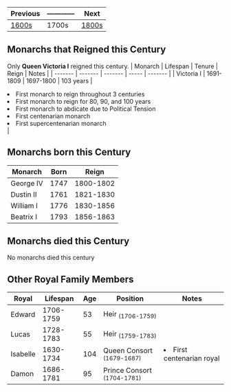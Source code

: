 | Previous | ———— | Next |
| - | - | - |
| [1600s] | 1700s | [1800s] |

[1600s]: ../1600_1699/
[1800s]: ../1800_1899/

## Monarchs that Reigned this Century
Only **Queen Victoria I** reigned this century.
| Monarch | Lifespan | Tenure | Reign | Notes |
| ------- | ------- | ------- | ----- | ------- |
| Victoria I | 1691-1809 | 1697-1800 | 103 years  | <li>First monarch to reign throughout 3 centuries</li><li>First monarch to reign for 80, 90, and 100 years</li><li>First monarch to abdicate due to Political Tension</li><li>First centenarian monarch</li><li>First supercentenarian monarch</li> |

## Monarchs born this Century
| Monarch | Born | Reign |
| ------- | ------- | ----- |
| George IV | 1747 | 1800-1802 |
| Dustin II | 1761 | 1821-1830 |
| William I | 1776 | 1830-1856 |
| Beatrix I | 1793 | 1856-1863 |


## Monarchs died this Century
No monarchs died this century


## Other Royal Family Members

| Royal | Lifespan | Age | Position | Notes |
| ----- | -------- | --- | -------- | ----- |
| Edward | 1706-1759 | 53 | Heir <sub>(1706-1759)</sub> ||
| Lucas | 1728-1783 | 55 | Heir <sub>(1759-1783)</sub> ||
| Isabelle | 1630-1734 | 104 | Queen Consort <sub>(1679-1687)</sub> | <li>First centenarian royal</li>|
| Damon | 1686-1781 | 95 | Prince Consort <sub>(1704-1781)</sub> | |
